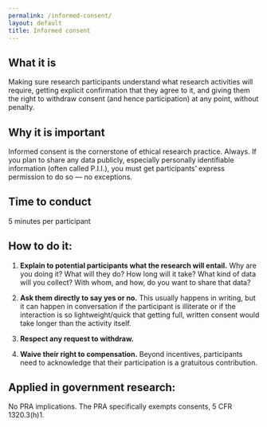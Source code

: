 ```yaml
---
permalink: /informed-consent/
layout: default
title: Informed consent
---
```


## What it is

Making sure research participants understand what research activities will require, getting explicit confirmation that they agree to it, and giving them the right to withdraw consent (and hence participation) at any point, without penalty.

## Why it is important

Informed consent is the cornerstone of ethical research practice. Always. If you plan to share any data publicly, especially personally identifiable information (often called P.I.I.), you must get participants’ express permission to do so — no exceptions.

## Time to conduct

5 minutes per participant

## How to do it:

1. **Explain to potential participants what the research will entail.** Why are you doing it? What will they do? How long will it take? What kind of data will you collect? With whom, and how, do you want to share that data?

2. **Ask them directly to say yes or no.** This usually happens in writing, but it can happen in conversation if the participant is illiterate or if the interaction is so lightweight/quick that getting full, written consent would take longer than the activity itself.

3. **Respect any request to withdraw.**

4. **Waive their right to compensation.** Beyond incentives, participants need to acknowledge that their participation is a gratuitous contribution.

## Applied in government research:
No PRA implications. The PRA specifically exempts consents, 5 CFR 1320.3(h)1.
